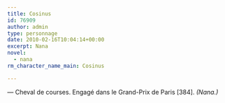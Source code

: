 ```yaml
---
title: Cosinus
id: 76909
author: admin
type: personnage
date: 2010-02-16T10:04:14+00:00
excerpt: Nana
novel:
  - nana
rm_character_name_main: Cosinus

---
```

— Cheval de courses. Engagé dans le Grand-Prix de Paris [384]. _(Nana.)_